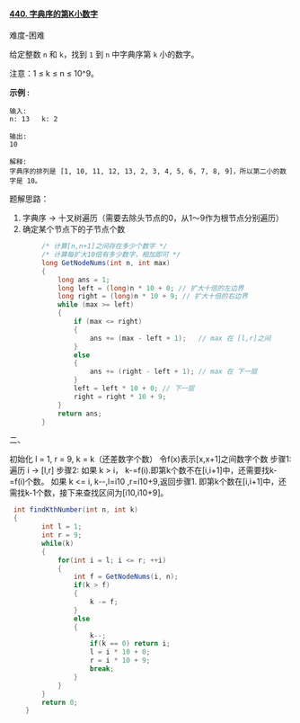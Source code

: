 #### [440. 字典序的第K小数字](https://leetcode-cn.com/problems/k-th-smallest-in-lexicographical-order/)

难度-困难

给定整数 `n` 和 `k`，找到 `1` 到 `n` 中字典序第 `k` 小的数字。

注意：1 ≤ k ≤ n ≤ 10^9。

**示例 :**

```
输入:
n: 13   k: 2

输出:
10

解释:
字典序的排列是 [1, 10, 11, 12, 13, 2, 3, 4, 5, 6, 7, 8, 9]，所以第二小的数字是 10。
```



题解思路：

1. 字典序 -> 十叉树遍历（需要去除头节点的0，从1～9作为根节点分别遍历）
2. 确定某个节点下的子节点个数 

```c#
        /* 计算[n,n+1]之间存在多少个数字 */
        /* 计算每扩大10倍有多少数字，相加即可 */
        long GetNodeNums(int n, int max)
        {
            long ans = 1;
            long left = (long)n * 10 + 0; // 扩大十倍的左边界 
            long right = (long)n * 10 + 9; // 扩大十倍的右边界
            while (max >= left)
            {
                if (max <= right)
                {
                    ans += (max - left + 1);   // max 在 [l,r]之间
                }
                else
                {
                    ans += (right - left + 1); // max 在 下一层
                }
                left = left * 10 + 0; // 下一层
                right = right * 10 + 9;
            }
            return ans;
        }


```

二、

初始化 l = 1, r = 9, k = k（还差数字个数）
令f(x)表示[x,x+1]之间数字个数
步骤1:遍历 i -> [l,r]
步骤2:
如果 k > i， k-=f(i).即第k个数不在[i,i+1]中，还需要找k-=f(i)个数。
如果 k <= i, k--,l=i10 ,r=i10+9,返回步骤1. 即第k个数在[i,i+1]中，还需找k-1个数，接下来查找区间为[i10,i10+9]。

```c#
 int findKthNumber(int n, int k) 
 {
        int l = 1;
        int r = 9;
        while(k) 
        {
            for(int i = l; i <= r; ++i) 
            {
                int f = GetNodeNums(i, n);
                if(k > f) 
                {
                    k -= f;
                }
              	else 
                {
                    k--;
                    if(k == 0) return i;
                    l = i * 10 + 0;
                    r = i * 10 + 9;
                    break;
                }
            }
        }
        return 0;
    }
```










